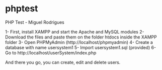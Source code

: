 # phptest
PHP Test - Miguel Rodrigues

1- First, install XAMPP and start the Apache and MySQL modules
2- Download the files and paste them on the folder htdocs inside the XAMPP folder
3- Open PHPMyAdmin (http://localhost/phpmyadmin)
4- Create a database with name usersystem1
5- Import usersystem1.sql (provided)
6- Go to http://localhost/userSystem/index.php

And there you go, you can create, edit and delete users.
